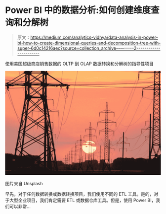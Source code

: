 # Power BI 中的数据分析:如何创建维度查询和分解树

> 原文：<https://medium.com/analytics-vidhya/data-analysis-in-power-bi-how-to-create-dimensional-queries-and-decomposition-tree-with-super-6d0c14216aec?source=collection_archive---------2----------------------->

使用美国超级商店销售数据的 OLTP 到 OLAP 数据转换和分解树的指导性项目

![](img/b3e7a470be9d3e5c04ce218033adfcd4.png)

图片来自 Unsplash

早先，对于任何数据转换或数据转换项目，我们使用不同的 ETL 工具。是的，对于大型企业项目，我们肯定需要 ETL 或数据仓库工具。但是，使用 Power BI，我们可以非常…